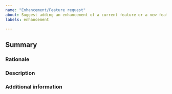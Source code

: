 ```yaml
---
name: "Enhancement/Feature request" 
about: Suggest adding an enhancement of a current feature or a new feature in Pyomo
labels: enhancement

---
```


<!-- DO NOT DELETE OR IGNORE THIS TEMPLATE.  Failing to adhere to this template and provide the necessary information may lead to your Issue being closed without consideration. -->

<!-- BEFORE SUBMITTING AN ENHANCEMENT REQUEST - please browse the open issues and the [Archived Design Discussions wiki page](https://github.com/Pyomo/pyomo/wiki/Archived-Design-Discussions).-->

## Summary

<!-- Please add a concise summary of your suggestion here. -->

### Rationale

<!-- Is your feature request related to a problem? Please describe it! -->

### Description

<!-- Describe the solution you'd like and the alternatives you have considered. -->


### Additional information
<!-- Add any other context about the feature request here. -->



<!-- If you want to ask a question (how to use Pyomo, what it can do, etc.), please refer to our [online documentation](https://github.com/Pyomo/pyomo#getting-help) on ways to get help. -->
